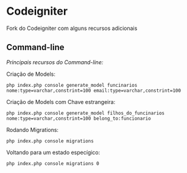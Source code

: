 # Codeigniter

Fork do Codeigniter com alguns recursos adicionais

## Command-line

*Principais recursos do Command-line:*

Criação de Models:

	php index.php console generate_model funcinarios nome:type=varchar,constrint=100 email:type=varchar,constrint=100

Criação de Models com Chave estrangeira:

	php index.php console generate_model filhos_do_funcinarios nome:type=varchar,constrint=100 belong_to:funcionario

Rodando Migrations:

	php index.php console migrations

Voltando para um estado especígico:

	php index.php console migrations 0